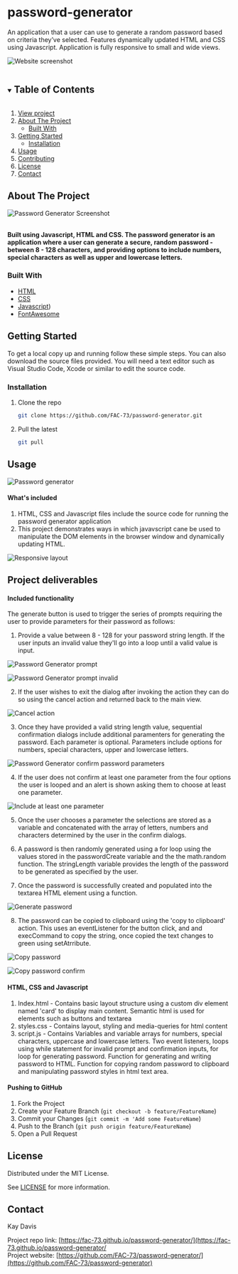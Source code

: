 # password-generator
An application that a user can use to generate a random password based on criteria they’ve selected. Features dynamically updated HTML and CSS using Javascript. Application is fully responsive to small and wide views.

![Website screenshot](https://github.com/FAC-73/password-generator/blob/main/Assets/Images/copy3.png?raw=true "Password Generator App")

<!-- TABLE OF CONTENTS -->
<details open="open">
  <summary><h2 style="display: inline-block">Table of Contents</h2></summary>
  <ol>
     <li>
      <a href="https://fac-73.github.io/password-generator/">View project</a></li>
    <li>
      <a href="#about-the-project">About The Project</a>
      <ul>
        <li><a href="#built-with">Built With</a></li>
      </ul>
    </li>
    <li>
      <a href="#getting-started">Getting Started</a>
      <ul>
        <li><a href="#installation">Installation</a></li>
      </ul>
    </li>
    <li><a href="#usage">Usage</a></li>
    <li><a href="#contributing">Contributing</a></li>
    <li><a href="#license">License</a></li>
    <li><a href="#contact">Contact</a></li>
  </ol>
</details>


<!-- ABOUT THE PROJECT -->
## About The Project

![Password Generator Screenshot](https://github.com/FAC-73/password-generator/blob/main/Assets/Images/Start.png?raw=true "Password Generator Screenshot")
<br><br>

**Built using Javascript, HTML and CSS. The password generator is an application where a user can generate a secure, random password - between 8 - 128 characters, and providing options to include numbers, special characters as well as upper and lowercase letters.**


### Built With

* [HTML](https://www.w3schools.com/)
* [CSS](https://www.w3schools.com/)
* [Javascript](https://www.w3schools.com/))
* [FontAwesome](https://fontawesome.com/)


<!-- GETTING STARTED -->
## Getting Started

To get a local copy up and running follow these simple steps. You can also download the source files provided. You will need a text editor such as Visual Studio Code, Xcode or similar to edit the source code.

### Installation

1. Clone the repo
   ```sh
   git clone https://github.com/FAC-73/password-generator.git
   ```

2. Pull the latest
   ```sh
   git pull
   ```


<!-- USAGE EXAMPLES -->
## Usage

![Password generator](https://github.com/FAC-73/password-generator/blob/main/Assets/Images/Start.png?raw=true "Password Generator")

#### What's included
1. HTML, CSS and Javascript files include the source code for running the password generator application
2. This project demonstrates ways in which javavscript cane be used to manipulate the DOM elements in the browser window and dynamically updating HTML.


![Responsive layout](https://github.com/FAC-73/password-generator/blob/main/Assets/Images/responsive.PNG?raw=true "Responsive views")


## Project deliverables

#### Included functionality
The generate button is used to trigger the series of prompts requiring the user to provide parameters for their password as follows:

1. Provide a value between 8 - 128 for your password string length. If the user inputs an invalid value they'll go into a loop until a valid value is input.

![Password Generator prompt](https://github.com/FAC-73/password-generator/blob/main/Assets/Images/promptValue.png?raw=true "Password Generator prompt")
<br>

![Password Generator prompt invalid](https://github.com/FAC-73/password-generator/blob/main/Assets/Images/invalidLength.png?raw=true "Password Generator prompt invalid")
<br>

2. If the user wishes to exit the dialog after invoking the action they can do so using the cancel action and returned back to the main view.

![Cancel action](https://github.com/FAC-73/password-generator/blob/main/Assets/Images/cancelNull.png?raw=true "Cancel action")
<br>

3. Once they have provided a valid string length value, sequential confirmation dialogs include additional paramenters for generating the password. Each parameter is optional. Parameters include options for numbers, special characters, upper and lowercase letters. 

![Password Generator confirm password parameters](https://github.com/FAC-73/password-generator/blob/main/Assets/Images/IncludeParamenters.png?raw=true "confirm password parameters")
<br>

4. If the user does not confirm at least one parameter from the four options the user is looped and an alert is shown asking them to choose at least one parameter.

![Include at least one parameter](https://github.com/FAC-73/password-generator/blob/main/Assets/Images/invalidCriteria.png?raw=true "Include at least one parameter")
<br>

5. Once the user chooses a parameter the selections are stored as a variable and concatenated with the array of letters, numbers and characters determined by the user in the confirm dialogs.

6. A password is then randomly generated using a for loop using the values stored in the passwordCreate variable and the the math.random function. The stringLength variable provides the length of the password to be generated as specified by the user.

7. Once the password is successfully created and populated into the textarea HTML element using a function.

![Generate password](https://github.com/FAC-73/password-generator/blob/main/Assets/Images/generatePassword.png?raw=true "generate password")
<br>

8. The password can be copied to clipboard using the 'copy to clipboard' action. This uses an eventListener for the button click, and and execCommand to copy the string, once copied the text changes to green using setAtrribute.

![Copy password](https://github.com/FAC-73/password-generator/blob/main/Assets/Images/copy.png?raw=true "copy password")
<br>

![Copy password confirm](https://github.com/FAC-73/password-generator/blob/main/Assets/Images/copy3.png?raw=true "copy password confirm")
<br>


#### HTML, CSS and Javascript
1. Index.html - Contains basic layout structure using a custom div element named 'card' to display main content. Semantic html is used for elements such as buttons and textarea
2. styles.css - Contains layout, styling and media-queries for html content
3. script.js - Contains Variables and variable arrays for numbers, special characters, uppercase and lowercase letters. Two event listeners, loops using while statement for invalid prompt and confirmation inputs, for loop for generating password. Function for generating and writing password to HTML. Function for copying random password to clipboard and manipulating password styles in html text area. 


#### Pushing to GitHub

1. Fork the Project
2. Create your Feature Branch (`git checkout -b feature/FeatureName`)
3. Commit your Changes (`git commit -m 'Add some FeatureName`)
4. Push to the Branch (`git push origin feature/FeatureName`)
5. Open a Pull Request



<!-- LICENSE -->
## License

Distributed under the MIT License. 

See [LICENSE](https://github.com/FAC-73/password-generator/blob/main/LICENSE.txt) for more information.



<!-- CONTACT -->
## Contact

Kay Davis

Project repo link: [https://fac-73.github.io/password-generator/](https://fac-73.github.io/password-generator/
<br>
Project website: [https://github.com/FAC-73/password-generator/](https://github.com/FAC-73/password-generator)